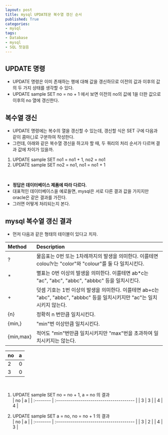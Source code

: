 ```yaml
---
layout: post
title: mysql UPDATE문 복수열 갱신 순서
published: True
categories: 
- mysql
tags:
- Database
- mysql
- SQL 첫걸음
---
```



## UPDATE 명령
* UPDATE 명령은 이미 존재하는 행에 대해 값을 갱신하므로 이전의 값과 이후의 값의 두 가지 상태를 생각할 수 있다.
* UPDATE sample SET no = no + 1 에서 보면 이전의 no의 값에 1을 더한 값으로 이후의 no 열에 갱신한다.


## 복수열 갱신
* UPDATE 명령에는 복수의 열을 갱신할 수 있는데, 갱신할 식은 SET 구에 다음과 같이 콤마(,)로 구분하여 작성한다.
* 그런데, 아래와 같은 복수열 갱신을 하고자 할 때, 두 쿼리의 처리 순서가 다르며 결과 값에 차이가 있을까.
1. UPDATE sample SET no1 = no1 + 1, no2 = no1
2. UPDATE sample SET no2 = no1, no1 = no1 + 1
<br/>

* **정답은 데이터베이스 제품에 따라 다르다.**
* 대표적인 데이터베이스을 예로들면, mysql은 서로 다른 결과 값을 가지지만 oracle은 같은 결과를 가진다.
* 그러면 어떻게 처리되는지 본다.

## mysql 복수열 갱신 결과
* 먼저 다음과 같은 형태의 테이블이 있다고 치자.  

| Method    | Description                              |
| :-------- | :--------------------------------------- |
| ?         | 물음표는 0번 또는 1차례까지의 발생을 의미한다. 이를테면 colou?r는 "color"와 "colour"를 둘 다 일치시킨다. |
| *         | 별표는 0번 이상의 발생을 의미한다. 이를테면 ab*c는 "ac", "abc", "abbc", "abbbc" 등을 일치시킨다. |
| +         | 덧셈 기호는 1번 이상의 발생을 의미한다. 이를테면 ab+c는 "abc", "abbc", "abbbc" 등을 일치시키지만 "ac"는 일치시키지 않는다. |
| {n}       | 정확히 n 번만큼 일치시킨다.                         |
| {min,}    | "min"번 이상만큼 일치시킨다.                       |
| {min,max} | 적어도 "min"번만큼 일치시키지만 "max"번을 초과하여 일치시키지는 않는다. |

| no    | a                              |
| :-------- | :--------------------------------------- |
| 2         | 0 |
| 3         | 0 |
<br/>

1. UPDATE sample SET no = no + 1, a = no 의 결과  
| no    | a                              |
| :-------- | :--------------------------------------- |
| 3         | 3 |
| 4         | 4 |

2. UPDATE sample SET a = no, no = no + 1 의 결과  
| no    | a                              |
| :-------- | :--------------------------------------- |
| 3         | 2 |
| 4         | 3 |


